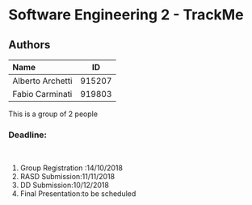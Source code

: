 # Software Engineering 2 - TrackMe

## Authors

|**Name**|**ID**|
|:---|:---:|
|Alberto Archetti|915207|
|Fabio Carminati|919803|

This is a group of 2 people

### Deadline: 

<br/>

1. Group Registration :14/10/2018
2. RASD Submission:11/11/2018
3. DD Submission:10/12/2018
4. Final Presentation:to be scheduled
